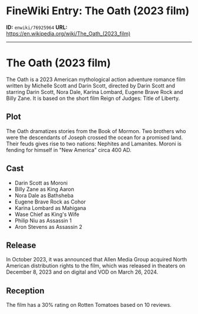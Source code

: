 # FineWiki Entry: The Oath (2023 film)

**ID:** `enwiki/76925964`
**URL:** <https://en.wikipedia.org/wiki/The_Oath_(2023_film)>

--- 

# The Oath (2023 film)
The Oath is a 2023 American mythological action adventure romance film written by Michelle Scott and Darin Scott, directed by Darin Scott and starring Darin Scott, Nora Dale, Karina Lombard, Eugene Brave Rock and Billy Zane. It is based on the short film Reign of Judges: Title of Liberty.

## Plot
The Oath dramatizes stories from the Book of Mormon.
Two brothers who were the descendants of Joseph crossed the ocean for a promised land. Their feuds gives rise to two nations: Nephites and Lamanites.
Moroni is fending for himself in "New America" circa 400 AD.

## Cast
- Darin Scott as Moroni
- Billy Zane as King Aaron
- Nora Dale as Bathsheba
- Eugene Brave Rock as Cohor
- Karina Lombard as Mahigana
- Wase Chief as King's Wife
- Philip Niu as Assassin 1
- Aron Stevens as Assassin 2


## Release
In October 2023, it was announced that Allen Media Group acquired North American distribution rights to the film, which was released in theaters on December 8, 2023 and on digital and VOD on March 26, 2024.

## Reception
The film has a 30% rating on Rotten Tomatoes based on 10 reviews.
